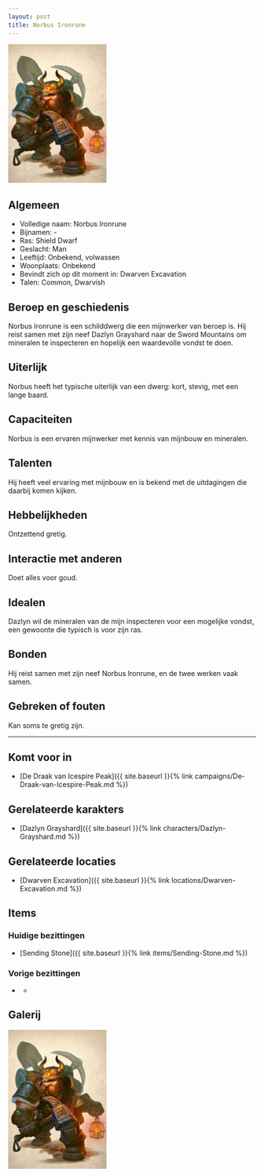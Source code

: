 ```yaml
---
layout: post
title: Norbus Ironrune
---
```


<img src="../images/Norbus Ironrune.jpeg" alt="Norbus Ironrune" width=200>

## Algemeen
* Volledige naam: Norbus Ironrune
* Bijnamen: -
* Ras: Shield Dwarf
* Geslacht: Man
* Leeftijd: Onbekend, volwassen
* Woonplaats: Onbekend
* Bevindt zich op dit moment in: Dwarven Excavation
* Talen: Common, Dwarvish

## Beroep en geschiedenis
Norbus Ironrune is een schilddwerg die een mijnwerker van beroep is. Hij reist samen met zijn neef Dazlyn Grayshard naar de Sword Mountains om mineralen te inspecteren en hopelijk een waardevolle vondst te doen.

## Uiterlijk
Norbus heeft het typische uiterlijk van een dwerg: kort, stevig, met een lange baard.

## Capaciteiten
Norbus is een ervaren mijnwerker met kennis van mijnbouw en mineralen.

## Talenten
Hij heeft veel ervaring met mijnbouw en is bekend met de uitdagingen die daarbij komen kijken.

## Hebbelijkheden
Ontzettend gretig.

## Interactie met anderen
Doet alles voor goud.

## Idealen
Dazlyn wil de mineralen van de mijn inspecteren voor een mogelijke vondst, een gewoonte die typisch is voor zijn ras.

## Bonden
Hij reist samen met zijn neef Norbus Ironrune, en de twee werken vaak samen.

## Gebreken of fouten
Kan soms te gretig zijn.

---

## Komt voor in
* [De Draak van Icespire Peak]({{ site.baseurl }}{% link campaigns/De-Draak-van-Icespire-Peak.md %})

## Gerelateerde karakters
* [Dazlyn Grayshard]({{ site.baseurl }}{% link characters/Dazlyn-Grayshard.md %})

## Gerelateerde locaties
* [Dwarven Excavation]({{ site.baseurl }}{% link locations/Dwarven-Excavation.md %})

## Items

### Huidige bezittingen
* [Sending Stone]({{ site.baseurl }}{% link items/Sending-Stone.md %})

### Vorige bezittingen
* -

## Galerij
<img src="../images/Norbus Ironrune.jpeg" alt="Norbus Ironrune" width=200>
